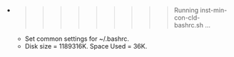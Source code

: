 * >>>>>>>>> Running inst-min-con-cld-bashrc.sh ...
  * Set common settings for ~/.bashrc.
  * Disk size = 1189316K. Space Used = 36K.
